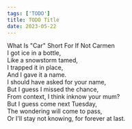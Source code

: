 ```yaml
---
tags: ['TODO']
title: TODO Title
date: 2023-05-22
---
```


What Is "Car" Short For If Not Carmen  
I got ice in a bottle,  
Like a snowstorm tamed,  
I trapped it in place,  
And I gave it a name.  
I should have asked for your name,  
But I guess I missed the chance,  
From context, I think inknow your mum?  
But I guess come next Tuesday,  
The wondering will come to pass,  
Or I'll stay not knowing, for forever at last.  
